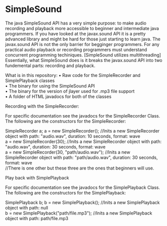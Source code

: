 # SimpleSound
The java SimpleSound API has a very simple purpose: to make audio recording and playback more accessible to beginner and intermediate java programmers. If you have looked at the javax.sound API it is a pretty advanced library and might be hard for those just starting to learn java. The javax.sound API is not the only barrier for begginger programmers. For any practical audio playback or recording programmers must understand concurrent programming techiniques. [SimpleSound utilizes multithreading] Essentially, what SimpleSound does is it breaks the javax.sound API into two fundemental parts: recording and playback. 

What is in this repository:
• Raw code for the SimpleRecorder and SimplePlayback classes<br />
• The binary for using the SimpleSound API<br />
• The binary for the version of jlayer used for .mp3 file support<br />
• A folder of HTML javadocs for both of the classes<br />

Recording with the SimpleRecorder:

For specific documentation see the javadocs for the SimpleRecorder Class. The following are the constructors for the SimpleRecorder:

SimpleRecorder a;
a = new SimpleRecorder();         //Inits a new SimpleRecorder object with path: "audio.wav", duration: 10 seconds, format: wave<br />
a = new SimpleRecorder(30);       //Inits a new SimpleRecorder object with path: "audio.wav", duration: 30 seconds, format: wave<br />
a = new SimpleRecorder(30, "path/audio.wav");   //Inits a new SimpleRecorder object with path: "path/audio.wav", duration: 30 seconds, format: wave<br />
//There is one other but these three are the ones that beginners will use. 

Play back with SimplePlayback

For specific documentation see the javadocs for the SimplePlayback Class. The following are the constructors for the SimplePlayback:

SimplePlayback b;
b = new SimplePlayback();                          //Inits a new SimplePlayback object with path: null<br />
b = new SimplePlayback("path/file.mp3");           //Inits a new SimplePlayback object with path: path/file.mp3<br />
